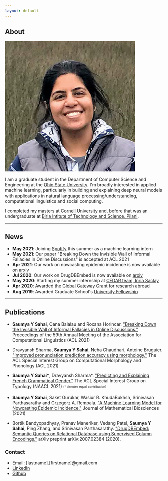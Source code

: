 ```yaml
---
layout: default
---
```


## About

<img class="profile-picture" src="photo2.jpeg">

I am a graduate student in the Department of Computer Science and Engineering at the [Ohio State University](https://www.osu.edu/). I'm broadly interested in applied machine learning, particularly in building and explaining deep neural models with applications in natural language processing/understanding, computational linguistics and social computing.

I completed my masters at [Cornell University](https://www.cornell.edu/) and, before that was an undergraduate at [Birla Intitute of Technology and Science, Pilani](https://www.bits-pilani.ac.in/).

---

## News

* **May 2021**: Joining [Spotify](https://www.spotify.com/) this summer as a machine learning intern
* **May 2021**: Our paper "Breaking Down the Invisible Wall of Informal Fallacies in Online Discussions" is accepted at ACL 2021
* **Apr 2021**: Our work on nowcasting epidemic incidence is now available on [arxiv](https://arxiv.org/pdf/2104.02174.pdf)
* **Jul 2020**: Our work on DrugDBEmbed is now available on [arxiv](https://arxiv.org/pdf/2007.02384.pdf)
* **May 2020**: Starting my summer internship at [CEDAR team, Inria Saclay](https://team.inria.fr/cedar/)
* **Apr 2020**: Awarded the [Global Gateway Grant](https://cgs.osu.edu/funding-opportunities/global-gateway-grant/) for research abroad
* **Aug 2019**: Awarded Graduate School's [University Fellowship](https://gradsch.osu.edu/pursuing-your-degree/graduate-fellows/university-fellowship)


---

## Publications

* **Saumya Y Sahai**, Oana Balalau and Roxana Horincar. ["Breaking Down the Invisible Wall of Informal Fallacies in Online Discussions."](https://aclanthology.org/2021.acl-long.53.pdf) Proceedings of the 59th Annual Meeting of the Association for Computational Linguistics (ACL 2021)

* Dravyansh Sharma, **Saumya Y Sahai**, Neha Chaudhari, Antoine Bruguier. ["Improved pronunciation prediction accuracy using morphology."](https://aclanthology.org/2021.sigmorphon-1.24.pdf) The ACL Special Interest Group on Computational Morphology and Phonology (ACL 2021)

* **Saumya Y Sahai\***, Dravyansh Sharma*. ["Predicting and Explaining French Grammatical Gender."](https://www.aclweb.org/anthology/2021.sigtyp-1.9.pdf) The ACL Special Interest Group on Typology (NAACL 2021) <sub><sup> (\* denotes equal contribution) </sup></sub>

* **Saumya Y Sahai**, Saket Gurukar, Wasiur R. KhudaBukhsh, Srinivasan Parthasarathy and Grzegorz A. Rempala. ["A Machine Learning Model for Nowcasting Epidemic
Incidence."](https://arxiv.org/pdf/2104.02174.pdf) Journal of Mathematical Biosciences (2021)<!--arXiv preprint arXiv:2104.02174 (2021)-->

* Bortik Bandyopadhyay, Pranav Maneriker, Vedang Patel, **Saumya Y Sahai**, Ping Zhang, and Srinivasan Parthasarathy. ["DrugDBEmbed: Semantic Queries on Relational Database using Supervised Column Encodings."](https://arxiv.org/pdf/2007.02384.pdf) arXiv preprint arXiv:2007.02384 (2020).

<!-- * Samuel Whitehead, Troy Shirangi, Theodore Lindsay, **Saumya Sahai**, Erica Ehrhardt, Tsevi Beatus, Nilay Yapici, Michael Dickinson, David Stern, and Itai Cohen. ["Uncovering the Neural Basis of Flight Control in Fruit Flies."](https://ui.adsabs.harvard.edu/abs/2018APS..MARS06008W/abstract)  March Meeting 2018, American Physical Society. -->

<!-- * **Sahai, Saumya**, Samuel Whitehead, Esther Tsyngauz, Itai Cohen,  Nilay Yapici. ["Quantitative analysis of *Drosophila* foraging and ingestion behaviors"](). (In preparation) -->

### Contact

* Email: [lastname].[firstname]@gmail.com
* [LinkedIn](https://www.linkedin.com/in/saumyasahai/)
* [Github](https://github.com/sahaisaumya/)
